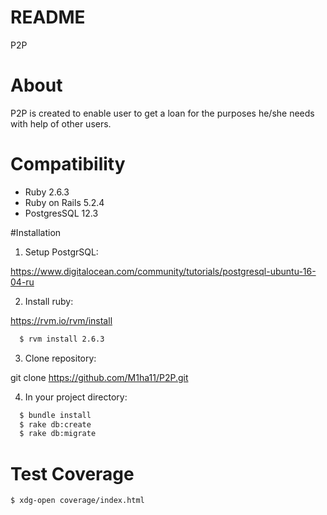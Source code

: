 # README

P2P

# About

P2P is created to enable user to get a loan for the purposes he/she needs with help of other users.

# Compatibility

* Ruby 2.6.3
* Ruby on Rails 5.2.4
* PostgresSQL 12.3

#Installation

1. Setup PostgrSQL:

https://www.digitalocean.com/community/tutorials/postgresql-ubuntu-16-04-ru

2. Install ruby:

https://rvm.io/rvm/install

```sh
  $ rvm install 2.6.3
```

3. Clone repository:

git clone https://github.com/M1ha11/P2P.git

4. In your project directory:

```sh
  $ bundle install
  $ rake db:create
  $ rake db:migrate
  ```

# Test Coverage

```sh
$ xdg-open coverage/index.html
```
